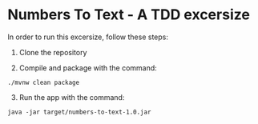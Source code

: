 # Numbers To Text - A TDD excersize

In order to run this excersize, follow these steps:

1. Clone the repository

2. Compile and package with the command:

`./mvnw clean package`

3. Run the app with the command:

`java -jar target/numbers-to-text-1.0.jar`


